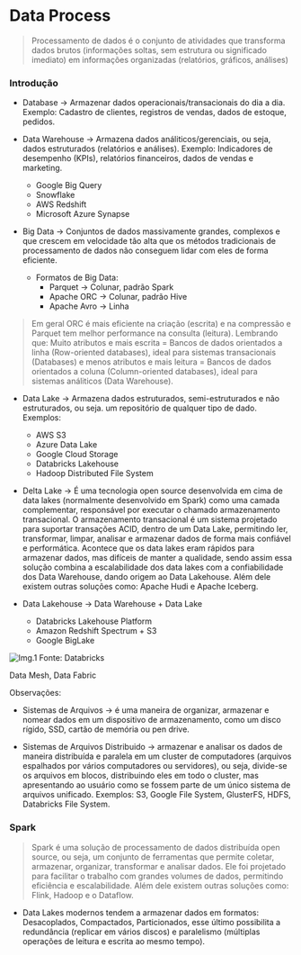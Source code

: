 # Data Process

> Processamento de dados é o conjunto de atividades que transforma dados brutos (informações soltas, sem estrutura ou significado imediato) em informações organizadas (relatórios, gráficos, análises)

### Introdução

- Database -> Armazenar dados operacionais/transacionais do dia a dia. Exemplo: Cadastro de clientes, registros de vendas, dados de estoque, pedidos.
  
- Data Warehouse -> Armazena dados análiticos/gerenciais, ou seja, dados estruturados (relatórios e análises). Exemplo: Indicadores de desempenho (KPIs), relatórios financeiros, dados de vendas e marketing.
    - Google Big Query
    - Snowflake
    - AWS Redshift
    - Microsoft Azure Synapse

- Big Data -> Conjuntos de dados massivamente grandes, complexos e que crescem em velocidade tão alta que os métodos tradicionais de processamento de dados não conseguem lidar com eles de forma eficiente.
    - Formatos de Big Data:
      - Parquet -> Colunar, padrão Spark
      - Apache ORC -> Colunar, padrão Hive
      - Apache Avro -> Linha
     
> Em geral ORC é mais eficiente na criação (escrita) e na compressão e Parquet tem melhor performance na consulta (leitura). Lembrando que: Muito atributos e mais escrita = Bancos de dados orientados a linha (Row-oriented databases), ideal para sistemas transacionais (Databases) e menos atributos e mais leitura = Bancos de dados orientados a coluna (Column-oriented databases), ideal para sistemas análiticos (Data Warehouse).
  
- Data Lake -> Armazena dados estruturados, semi-estruturados e não estruturados, ou seja. um repositório de qualquer tipo de dado. Exemplos:
    - AWS S3
    - Azure Data Lake 
    - Google Cloud Storage
    - Databricks Lakehouse
    - Hadoop Distributed File System

- Delta Lake -> É uma tecnologia open source desenvolvida em cima de data lakes (normalmente desenvolvido em Spark) como uma camada complementar, responsável por executar o chamado armazenamento transacional. O armazenamento transacional é um sistema projetado para suportar transações ACID, dentro de um Data Lake, permitindo ler, transformar, limpar, analisar e armazenar dados de forma mais confiável e performática. Acontece que os data lakes eram rápidos para armazenar dados, mas difíceis de manter a qualidade, sendo assim essa solução combina a escalabilidade dos data lakes com a confiabilidade dos Data Warehouse, dando origem ao Data Lakehouse. Além dele existem outras soluções como: Apache Hudi e Apache Iceberg.

- Data Lakehouse -> Data Warehouse + Data Lake
    - Databricks Lakehouse Platform
    - Amazon Redshift Spectrum + S3
    - Google BigLake

![Img.1](https://github.com/user-attachments/assets/7b4d3a0b-e7ce-483e-b283-279f09be574e)
Fonte: Databricks

Data Mesh, Data Fabric

Observações: 

- Sistemas de Arquivos -> é uma maneira de organizar, armazenar e nomear dados em um dispositivo de armazenamento, como um disco rígido, SSD, cartão de memória ou pen drive.

- Sistemas de Arquivos Distribuido -> armazenar e analisar os dados de maneira distribuída e paralela em um cluster de computadores (arquivos espalhados por vários computadores ou servidores), ou seja, divide-se os arquivos em blocos, distribuindo eles em todo o cluster, mas apresentando ao usuário como se fossem parte de um único sistema de arquivos unificado. Exemplos: S3, Google File System, GlusterFS, HDFS, Databricks File System.

### Spark 

> Spark é uma solução de processamento de dados distribuída open source, ou seja, um conjunto de ferramentas que permite coletar, armazenar, organizar, transformar e analisar dados. Ele foi projetado para facilitar o trabalho com grandes volumes de dados, permitindo eficiência e escalabilidade. Além dele existem outras soluções como: Flink, Hadoop e o Dataflow.

- Data Lakes modernos tendem a armazenar dados em formatos: Desacoplados, Compactados, Particionados, esse último possibilita a redundância (replicar em vários discos) e paralelismo (múltiplas operações de leitura e escrita ao mesmo tempo).
